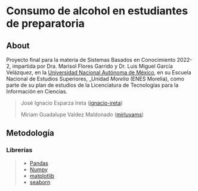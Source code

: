 # Consumo de alcohol en estudiantes de preparatoria 

## About
Proyecto final para la materia de Sistemas Basados en Conocimiento 2022-2, impartida por Dra. Marisol Flores Garrido y Dr. Luis Miguel García Velázquez, en la [Universidad Nacional Autónoma de México](https://www.unam.mx/), en su Escuela Nacional de Estudios Superiores, _Unidad _Morelia_ (ENES Morelia), como parte de su plan de estudios de la Licenciatura de Tecnologías para la Información en Ciencias.
> 
> José Ignacio Esparza Ireta ([ignacio-ireta](https://github.com/ignacio-ireta/))
>
> Miriam Guadalupe Valdez Maldonado ([mirluvams](https://github.com/mirluvams/))
>
## Metodología
### Librerías
> * [Pandas](https://pandas.pydata.org/)
> * [Numpy](https://numpy.org/) 
> * [matplotlib](https://matplotlib.org/) 
> * [seaborn](https://seaborn.pydata.org/)
>  



